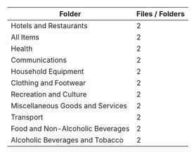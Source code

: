 | Folder                           |   Files / Folders |
|----------------------------------|-------------------|
| Hotels and Restaurants           |                 2 |
| All Items                        |                 2 |
| Health                           |                 2 |
| Communications                   |                 2 |
| Household Equipment              |                 2 |
| Clothing and Footwear            |                 2 |
| Recreation and Culture           |                 2 |
| Miscellaneous Goods and Services |                 2 |
| Transport                        |                 2 |
| Food and Non-Alcoholic Beverages |                 2 |
| Alcoholic Beverages and Tobacco  |                 2 |